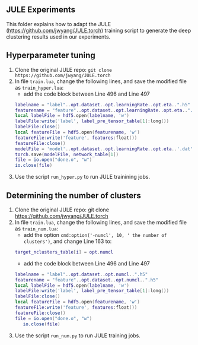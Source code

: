 ## JULE Experiments
This folder explains how to adapt the JULE (https://github.com/jwyang/JULE.torch) training script to generate the deep clustering results used in our experiments.
## Hyperparameter tuning
1. Clone the original JULE repo:
   `git clone https://github.com/jwyang/JULE.torch`
2. In file `train.lua`, change the following lines, and save the modified file as `train_hyper.lua`:
   - add the code block between Line 496 and Line 497
   ```lua
   labelname = "label"..opt.dataset..opt.learningRate..opt.eta..".h5"
   featurename = "feature"..opt.dataset..opt.learningRate..opt.eta..".h5"
   local labelFile = hdf5.open(labelname, 'w')
   labelFile:write('label', label_pre_tensor_table[1]:long())
   labelFile:close()
   local featureFile = hdf5.open(featurename, 'w')
   featureFile:write('feature', features:float())
   featureFile:close()
   modelFile = 'model'..opt.dataset..opt.learningRate..opt.eta..'.dat'
   torch.save(modelFile, network_table[1])
   file = io.open("done.o", "w")
   io.close(file)
   ```
3. Use the script `run_hyper.py` to run JULE trainining jobs.



## Determining the number of clusters
1. Clone the original JULE repo:
   git clone https://github.com/jwyang/JULE.torch
2. In file `train.lua`, change the following lines, and save the modified file as `train_num.lua`:
   - add the option `cmd:option('-numcl', 10, ' the number of clusters')`, and change Line 163 to:
   ```lua
   target_nclusters_table[i] = opt.numcl
   ```
   - add the code block between Line 496 and Line 497
   ```lua
   labelname = "label"..opt.dataset..opt.numcl..".h5"
   featurename = "feature"..opt.dataset..opt.numcl..".h5"
   local labelFile = hdf5.open(labelname, 'w')
   labelFile:write('label', label_pre_tensor_table[1]:long())
   labelFile:close()
   local featureFile = hdf5.open(featurename, 'w')
   featureFile:write('feature', features:float())
   featureFile:close()
   file = io.open("done.o", "w")
      io.close(file)
   ```
3. Use the script `run_num.py` to run JULE training jobs.
